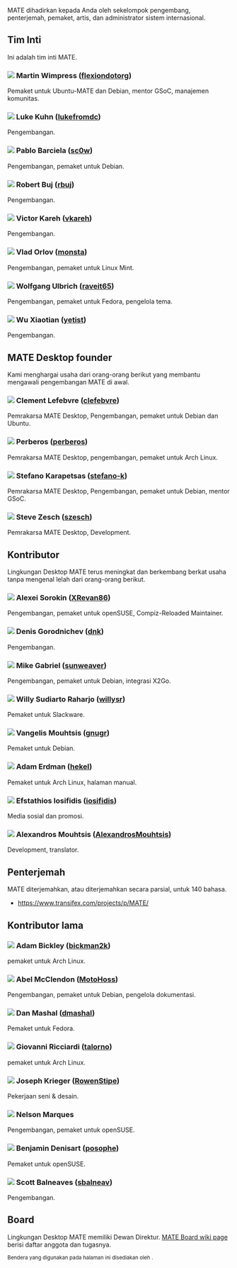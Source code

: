<!--
.. link:
.. description:
.. tags:
.. date: 2011-12-05 07:25:21
.. title: Team
.. slug: team
-->

MATE dihadirkan kepada Anda oleh sekelompok pengembang, penterjemah,
pemaket, artis, dan administrator sistem internasional.

## Tim Inti

Ini adalah tim inti MATE.


### ![](/assets/img/flags/32/United%20Kingdom\(Great%20Britain\).png) Martin Wimpress ([flexiondotorg](https://github.com/flexiondotorg))

Pemaket untuk Ubuntu-MATE dan Debian, mentor GSoC, manajemen komunitas.

### ![](/assets/img/flags/32/USA.png) Luke Kuhn ([lukefromdc](https://github.com/lukefromdc))

Pengembangan.

### ![](/assets/img/flags/32/Galicia.png) Pablo Barciela ([sc0w](https://github.com/sc0w))

Pengembangan, pemaket untuk Debian.

### ![](/assets/img/flags/32/Catalonia.png) Robert Buj ([rbuj](https://github.com/rbuj))

Pengembangan.

### ![](/assets/img/flags/32/Puerto%20Rico.png) Victor Kareh ([vkareh](https://github.com/vkareh))

Pengembangan.

### ![](/assets/img/flags/32/Russian%20Federation.png) Vlad Orlov ([monsta](https://github.com/monsta))

Pengembangan, pemaket untuk Linux Mint.

### ![](/assets/img/flags/32/Germany.png) Wolfgang Ulbrich ([raveit65](https://github.com/raveit65))

Pengembangan, pemaket untuk Fedora, pengelola tema.

### ![](/assets/img/flags/32/China.png) Wu Xiaotian ([yetist](https://github.com/yetist))

Pengembangan.



## MATE Desktop founder

Kami menghargai usaha dari orang-orang berikut yang membantu mengawali 
pengembangan MATE di awal.

### ![](/assets/img/flags/32/France.png) Clement Lefebvre ([clefebvre](https://github.com/clefebvre))

Pemrakarsa MATE Desktop, Pengembangan, pemaket untuk Debian dan Ubuntu.

### ![](/assets/img/flags/32/Argentina.png) Perberos ([perberos](https://github.com/perberos))

Pemrakarsa MATE Desktop, pengembangan, pemaket untuk Arch Linux.

### ![](/assets/img/flags/32/Italy.png) Stefano Karapetsas ([stefano-k](https://github.com/stefano-k))

Pemrakarsa MATE Desktop, Pengembangan, pemaket untuk Debian, mentor GSoC.

### ![](/assets/img/flags/32/USA.png) Steve Zesch ([szesch](https://github.com/szesch))

Pemrakarsa MATE Desktop, Development.



## Kontributor

Lingkungan Desktop MATE terus meningkat dan berkembang berkat usaha tanpa mengenal lelah
dari orang-orang berikut.

### ![](/assets/img/flags/32/Russian%20Federation.png) Alexei Sorokin ([XRevan86](https://github.com/XRevan86))

Pengembangan, pemaket untuk openSUSE, Compiz-Reloaded Maintainer.

### ![](/assets/img/flags/32/Russian%20Federation.png) Denis Gorodnichev ([dnk](https://github.com/dnk))

Pengembangan.

### ![](/assets/img/flags/32/Germany.png) Mike Gabriel ([sunweaver](https://github.com/sunweaver))

Pengembangan, pemaket untuk Debian, integrasi X2Go.

### ![](/assets/img/flags/32/Indonesia.png) Willy Sudiarto Raharjo ([willysr](https://github.com/willysr))

Pemaket untuk Slackware.

### ![](/assets/img/flags/32/Greece.png) Vangelis Mouhtsis ([gnugr](https://github.com/gnugr))

Pemaket untuk Debian.

### ![](/assets/img/flags/32/USA.png) Adam Erdman ([hekel](https://github.com/hekel))

Pemaket untuk Arch Linux, halaman manual.

### ![](/assets/img/flags/32/Greece.png) Efstathios Iosifidis ([iosifidis](https://github.com/iosifidis))

Media sosial dan promosi.

### ![](/assets/img/flags/32/Greece.png) Alexandros Mouhtsis ([AlexandrosMouhtsis](https://github.com/AlexandrosMouhtsis))

Development, translator.



## Penterjemah

MATE diterjemahkan, atau diterjemahkan secara parsial, untuk 140 bahasa.

  * <https://www.transifex.com/projects/p/MATE/>



## Kontributor lama

### ![](/assets/img/flags/32/USA.png) Adam Bickley ([bickman2k](https://github.com/bickman2k))

pemaket untuk Arch Linux.

### ![](/assets/img/flags/32/USA.png) Abel McClendon ([MotoHoss](https://github.com/MotoHoss))

Pengembangan, pemaket untuk Debian, pengelola dokumentasi.

### ![](/assets/img/flags/32/USA.png) Dan Mashal ([dmashal](https://github.com/dmashal))

Pemaket untuk Fedora.

### ![](/assets/img/flags/32/Italy.png) Giovanni Ricciardi ([talorno](https://github.com/talorno))

pemaket untuk Arch Linux.

### ![](/assets/img/flags/32/USA.png) Joseph Krieger ([RowenStipe](https://github.com/RowenStipe))

Pekerjaan seni & desain.

### ![](/assets/img/flags/32/Portugal.png) Nelson Marques

Pengembangan, pemaket untuk openSUSE.

### ![](/assets/img/flags/32/France.png) Benjamin Denisart ([posophe](https://github.com/posophe))

Pemaket untuk openSUSE.

### ![](/assets/img/flags/32/Canada.png) Scott Balneaves ([sbalneav](https://github.com/sbalneav))

Pengembangan.



## Board

Lingkungan Desktop MATE memiliki Dewan Direktur. 
[MATE Board wiki page](http://wiki.mate-desktop.com/board)
berisi daftar anggota dan tugasnya.

<small>
Bendera yang digunakan pada halaman ini disediakan oleh <http://www.icondrawer.com>.
</small>
